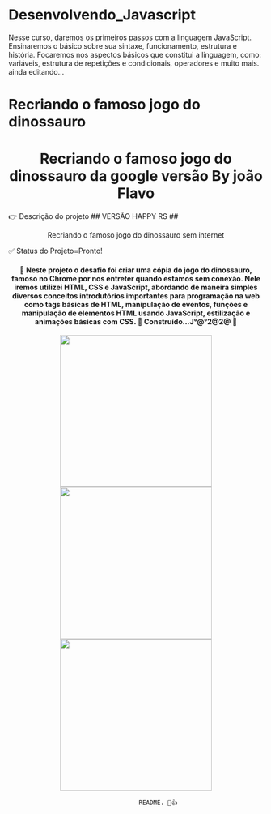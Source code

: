 # Desenvolvendo_Javascript
Nesse curso, daremos os primeiros passos com a linguagem JavaScript. Ensinaremos o básico sobre sua sintaxe, funcionamento, estrutura e história. Focaremos nos aspectos básicos que constitui a linguagem, como: variáveis, estrutura de repetições e condicionais, operadores e muito mais.
ainda editando...
# Recriando o famoso jogo do dinossauro 
<h1 align="center">Recriando o famoso jogo do dinossauro da google versão By joão Flavo</h1>
👉  Descrição do projeto ## VERSÃO HAPPY RS ## 
<p align="center">Recriando o famoso jogo do dinossauro sem internet</P>
    ✅ Status do Projeto=Pronto!
<h4 align="center"> 
	🚧  Neste projeto o desafio foi criar uma cópia do jogo do dinossauro, famoso no Chrome por nos entreter quando estamos sem conexão. Nele iremos utilizei HTML, CSS e JavaScript, abordando de maneira simples diversos conceitos introdutórios importantes para programação na web como tags básicas de HTML, manipulação de eventos, funções e manipulação de elementos HTML usando JavaScript, estilização e animações básicas com CSS. 🚀 Construído...J°@°2@2@  🚧
</h4>

<center><img src="https://media.giphy.com/media/azhBHwWFj4MMM/giphy.gif" Align="center" width="300" height="300"/>
</center>
<center><img src="https://media.giphy.com/media/J06iUcF8gElJXtBuK8/giphy.gif" Align="center"  width="300" height="300"/>
</center>
<center><img src="https://media.giphy.com/media/Ll8vJK9UC9jBer3pnU/giphy.gif" Align="center"  width="300" height="300"/>
</center>



                                        README. 💝👍

